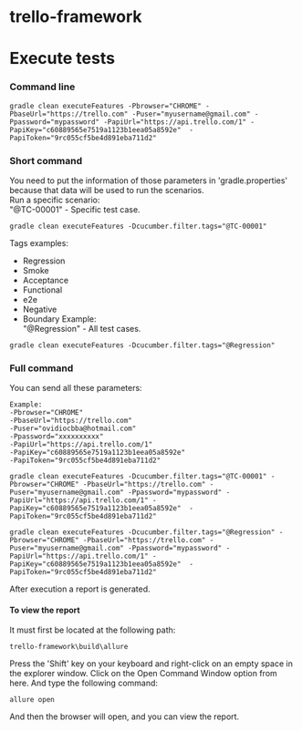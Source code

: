 # trello-framework
# Execute tests
### Command line
```shell
gradle clean executeFeatures -Pbrowser="CHROME" -PbaseUrl="https://trello.com" -Puser="myusername@gmail.com" -Ppassword="mypassword" -PapiUrl="https://api.trello.com/1" -PapiKey="c60889565e7519a1123b1eea05a8592e"  -PapiToken="9rc055cf5be4d891eba711d2" 
```
### Short command
You need to put the information of those parameters in 'gradle.properties' because that data will be used to run the scenarios.  
Run a specific scenario:  
"@TC-00001" - Specific test case.
```shell
gradle clean executeFeatures -Dcucumber.filter.tags="@TC-00001"
```
Tags examples:
- Regression
- Smoke
- Acceptance
- Functional
- e2e
- Negative
- Boundary
Example:  
"@Regression" - All test cases.  
```shell
gradle clean executeFeatures -Dcucumber.filter.tags="@Regression"
```
### Full command
You can send all these parameters:
```
Example:  
-Pbrowser="CHROME" 
-PbaseUrl="https://trello.com" 
-Puser="ovidiocbba@hotmail.com" 
-Ppassword="xxxxxxxxxx" 
-PapiUrl="https://api.trello.com/1" 
-PapiKey="c60889565e7519a1123b1eea05a8592e" 
-PapiToken="9rc055cf5be4d891eba711d2"
```
```shell
gradle clean executeFeatures -Dcucumber.filter.tags="@TC-00001" -Pbrowser="CHROME" -PbaseUrl="https://trello.com" -Puser="myusername@gmail.com" -Ppassword="mypassword" -PapiUrl="https://api.trello.com/1" -PapiKey="c60889565e7519a1123b1eea05a8592e"  -PapiToken="9rc055cf5be4d891eba711d2"
```
```shell
gradle clean executeFeatures -Dcucumber.filter.tags="@Regression" -Pbrowser="CHROME" -PbaseUrl="https://trello.com" -Puser="myusername@gmail.com" -Ppassword="mypassword" -PapiUrl="https://api.trello.com/1" -PapiKey="c60889565e7519a1123b1eea05a8592e"  -PapiToken="9rc055cf5be4d891eba711d2"
```
After execution a report is generated.

#### To view the report
It must first be located at the following path:
```
trello-framework\build\allure
```
Press the 'Shift' key on your keyboard and right-click on an empty space in the explorer window. Click on the Open Command Window option from here.
And type the following command:
```
allure open
```
And then the browser will open, and you can view the report.
